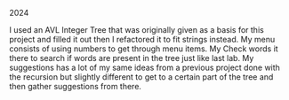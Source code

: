 2024

 I used an AVL Integer Tree that was originally given as a basis for this project and filled it out then I refactored it to fit strings instead. My menu consists of using numbers to get through menu items. My Check words it there to search if words are present in the tree just like last lab. My suggestions has a lot of my same ideas from a previous project done with the recursion but slightly different to get to a certain part of the tree and then gather suggestions from there.